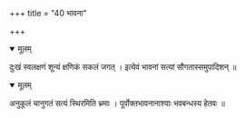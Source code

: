 +++
title = "40 भावना"

+++


<details open><summary>मूलम्</summary>

दुःखं स्वलक्षणं शून्यं क्षणिकं सकलं जगत् । इत्येवं भावनां सत्यां सौगतास्समुपादिशन् ॥
</details>



<details open><summary>मूलम्</summary>

अनुकूलं चानुगतं सत्यं स्थिरमिति भ्रमाः । पूर्वोक्तभावनानाश्याः भवबन्धस्य हेतवः ॥
</details>

